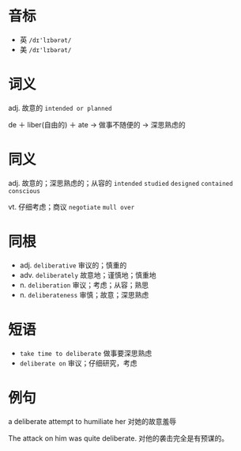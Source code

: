 # 音标

- 英 `/dɪ'lɪbərət/`
- 美 `/dɪ'lɪbərət/`

# 词义

adj. 故意的
`intended or planned`



de ＋ liber(自由的) ＋ ate → 做事不随便的 → 深思熟虑的

# 同义

adj. 故意的；深思熟虑的；从容的
`intended` `studied` `designed` `contained` `conscious`

vt. 仔细考虑；商议
`negotiate` `mull over`

# 同根

- adj. `deliberative` 审议的；慎重的
- adv. `deliberately` 故意地；谨慎地；慎重地
- n. `deliberation` 审议；考虑；从容；熟思
- n. `deliberateness` 审慎；故意；深思熟虑

# 短语

- `take time to deliberate` 做事要深思熟虑
- `deliberate on` 审议；仔细研究，考虑

# 例句

a deliberate attempt to humiliate her
对她的故意羞辱

The attack on him was quite deliberate.
对他的袭击完全是有预谋的。


